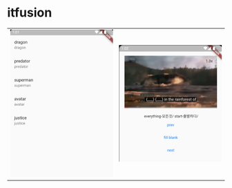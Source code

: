 # itfusion
<table>
    <tr>
        <td><img src="./doc/videoList.png"/></td>
        <td><img src="./doc/playVideo.png"/></td>
    </tr>
</table>


